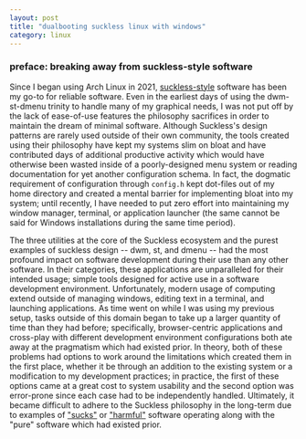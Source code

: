```yaml
---
layout: post
title: "dualbooting suckless linux with windows"
category: linux
---
```


### preface: breaking away from suckless-style software

Since I began using Arch Linux in 2021, [suckless-style](https://suckless.org/philosophy) software has been my go-to for reliable software. Even in the earliest days of using the dwm-st-dmenu trinity to handle many of my graphical needs, I was not put off by the lack of ease-of-use features the philosophy sacrifices in order to maintain the dream of minimal software. Although Suckless's design patterns are rarely used outside of their own community, the tools created using their philosophy have kept my systems slim on bloat and have contributed days of additional productive activity which would have otherwise been wasted inside of a poorly-designed menu system or reading documentation for yet another configuration schema. In fact, the dogmatic requirement of configuration through `config.h` kept dot-files out of my home directory and created a mental barrier for implementing bloat into my system; until recently, I have needed to put zero effort into maintaining my window manager, terminal, or application launcher (the same cannot be said for Windows installations during the same time period).

The three utilities at the core of the Suckless ecosystem and the purest examples of suckless design -- dwm, st, and dmenu -- had the most profound impact on software development during their use than any other software. In their categories, these applications are unparalleled for their intended usage; simple tools designed for active use in a software development environment. Unfortunately, modern usage of computing extend outside of managing windows, editing text in a terminal, and launching applications. As time went on while I was using my previous setup, tasks outside of this domain began to take up a larger quantity of time than they had before; specifically, browser-centric applications and cross-play with different development environment configurations both ate away at the pragmatism which had existed prior. In theory, both of these problems had options to work around the limitations which created them in the first place, whether it be through an addition to the existing system or a modification to my development practices; in practice, the first of these options came at a great cost to system usability and the second option was error-prone since each case had to be independently handled. Ultimately, it became difficult to adhere to the Suckless philosophy in the long-term due to examples of ["sucks"](https://suckless.org/sucks/) or ["harmful"](https://harmful.cat-v.org) software operating along with the "pure" software which had existed prior.
